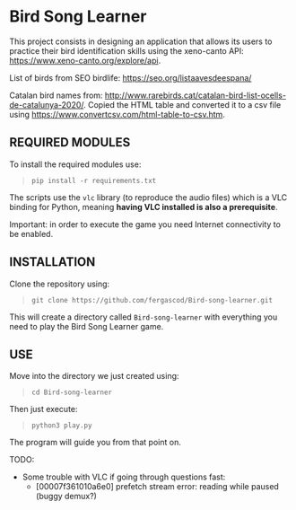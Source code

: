 # Bird Song Learner
This project consists in designing an application that allows its users to practice their bird identification skills using the xeno-canto API: https://www.xeno-canto.org/explore/api.

List of birds from SEO birdlife: https://seo.org/listaavesdeespana/

Catalan bird names from: http://www.rarebirds.cat/catalan-bird-list-ocells-de-catalunya-2020/. Copied the HTML table and converted it to a csv file using https://www.convertcsv.com/html-table-to-csv.htm.

## REQUIRED MODULES

To install the required modules use:

> ```
> pip install -r requirements.txt
> ```

The scripts use the `vlc` library (to reproduce the audio files) which is a VLC binding for Python, meaning **having VLC installed is also a prerequisite**.

Important: in order to execute the game you need Internet connectivity to be enabled.

## INSTALLATION

Clone the repository using:

> ```
> git clone https://github.com/fergascod/Bird-song-learner.git
> ```

This will create a directory called `Bird-song-learner` with everything you need to play the Bird Song Learner game.

## USE

Move into the directory we just created using:

> ```
> cd Bird-song-learner
> ```

Then just execute:
> ```
> python3 play.py
> ```

The program will guide you from that point on.


TODO:
- Some trouble with VLC if going through questions fast:
  - [00007f361010a6e0] prefetch stream error: reading while paused (buggy demux?)
